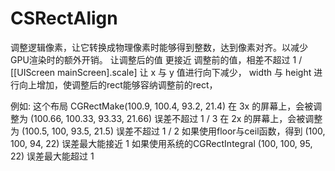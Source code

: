 # CSRectAlign


调整逻辑像素，让它转换成物理像素时能够得到整数，达到像素对齐。以减少GPU渲染时的额外开销。
让调整后的值 更接近 调整前的值，相差不超过 1 / [[UIScreen mainScreen].scale]
让 x 与 y 值进行向下减少， width 与 height 进行向上增加，使调整后的rect能够容纳调整前的rect，

例如: 这个布局      CGRectMake(100.9,  100.4,  93.2,  21.4)
     在 3x 的屏幕上，会被调整为 (100.66, 100.33, 93.33, 21.66)  误差不超过 1 / 3
     在 2x 的屏幕上，会被调整为 (100.5,  100,    93.5,  21.5)   误差不超过 1 / 2
如果使用floor与ceil函数，得到   (100,    100,    94,    22)     误差最大能接近 1
如果使用系统的CGRectIntegral   (100,    100,    95,    22)     误差最大能超过 1
